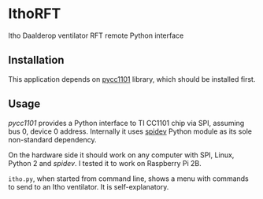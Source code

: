 # IthoRFT

Itho Daalderop ventilator RFT remote Python interface

## Installation

This application depends on [pycc1101](https://github.com/kostyaz/pycc1101) library, which should be installed first.

## Usage

*pycc1101* provides a Python interface to TI CC1101 chip via SPI, assuming bus 0, device 0 address.
Internally it uses [spidev](https://pypi.org/project/spidev/) Python module as its sole non-standard dependency.

On the hardware side it should work on any computer with SPI, Linux, Python 2 and *spidev*. I tested it to work on Raspberry Pi 2B.

`itho.py`, when started from command line, shows a menu with commands to send to an Itho ventilator. It is self-explanatory.
